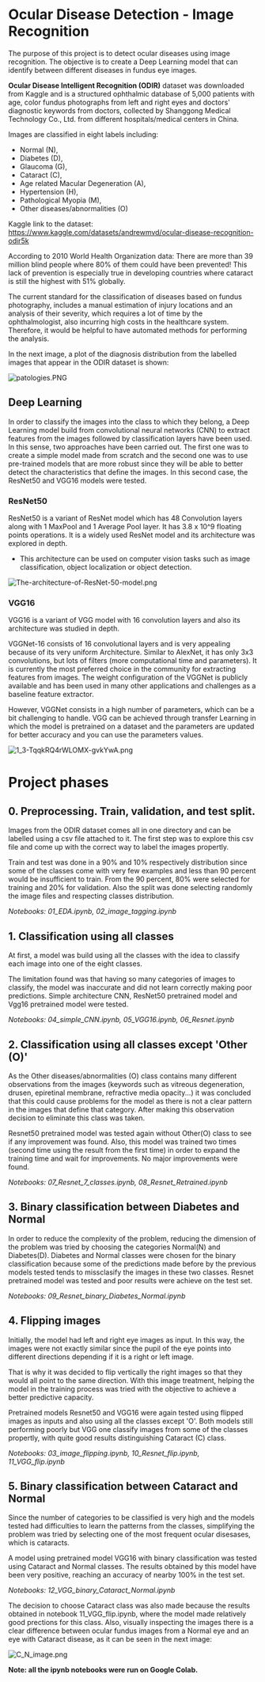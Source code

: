 # Ocular Disease Detection - Image Recognition

The purpose of this project is to detect ocular diseases using image recognition. The objective is to create a Deep Learning model that can identify between different diseases in fundus eye images.

**Ocular Disease Intelligent Recognition (ODIR)** dataset was downloaded from Kaggle and is a structured ophthalmic database of 5,000 patients with age, color fundus photographs from left and right eyes and doctors' diagnostic keywords from doctors, collected by Shanggong Medical Technology Co., Ltd. from different hospitals/medical centers in China.

Images are classified in eight labels including:

* Normal (N),
* Diabetes (D),
* Glaucoma (G),
* Cataract (C),
* Age related Macular Degeneration (A),
* Hypertension (H),
* Pathological Myopia (M),
* Other diseases/abnormalities (O)

Kaggle link to the dataset: https://www.kaggle.com/datasets/andrewmvd/ocular-disease-recognition-odir5k



According to 2010 World Health Organization data: There are more than 39 million blind people where 80% of them could have been prevented! This lack of prevention is especially true in developing countries where cataract is still the highest with 51% globally.

The current standard for the classification of diseases based on fundus photography, includes a manual estimation of injury locations and an analysis of their severity, which requires a lot of time by the ophthalmologist, also incurring high costs in the healthcare system. Therefore, it would be helpful to have automated methods for performing the analysis.

In the next image, a plot of the diagnosis distribution from the labelled images that appear in the ODIR dataset is shown:

![patologies.PNG](attachment:patologies.PNG)

## Deep Learning

In order to classify the images into the class to which they belong, a Deep Learning model build from convolutional neural networks (CNN) to extract features from the images followed by classification layers have been used. In this sense, two approaches have been carried out. The first one was to create a simple model made from scratch and the second one was to use pre-trained models that are more robust since they will be able to better detect the characteristics that define the images. In this second case, the ResNet50 and VGG16 models were tested.


### ResNet50

ResNet50 is a variant of ResNet model which has 48 Convolution layers along with 1 MaxPool and 1 Average Pool layer. It has 3.8 x 10^9 floating points operations. It is a widely used ResNet model and its architecture was explored in depth.

* This architecture can be used on computer vision tasks such as image classification, object localization or object detection.




![The-architecture-of-ResNet-50-model.png](attachment:The-architecture-of-ResNet-50-model.png)

### VGG16


VGG16 is a variant of VGG model with 16 convolution layers and also its architecture was studied in depth.

VGGNet-16 consists of 16 convolutional layers and is very appealing because of its very uniform Architecture. Similar to AlexNet, it has only 3x3 convolutions, but lots of filters (more computational time and parameters). It is currently the most preferred choice in the community for extracting features from images. The weight configuration of the VGGNet is publicly available and has been used in many other applications and challenges as a baseline feature extractor.

However, VGGNet consists in a high number of parameters, which can be a bit challenging to handle. VGG can be achieved through transfer Learning in which the model is pretrained on a dataset and the parameters are updated for better accuracy and you can use the parameters values.



![1_3-TqqkRQ4rWLOMX-gvkYwA.png](attachment:1_3-TqqkRQ4rWLOMX-gvkYwA.png)

# Project phases

## 0. Preprocessing. Train, validation, and test split.

Images from the ODIR dataset comes all in one directory and can be labelled using a csv file attached to it. The first step was to explore this csv file and come up with the correct way to label the images propertly.

Train and test was done in a 90% and 10% respectively distribution since some of the classes come with very few examples and less than 90 percent would be insufficient to train. From the 90 percent, 80% were selected for training and 20% for validation. Also the split was done selecting randomly the image files and respecting classes distribution.

*Notebooks: 01_EDA.ipynb, 02_image_tagging.ipynb*


## 1. Classification using all classes

At first, a model was build using all the classes with the idea to classify each image into one of the eight classes.

The limitation found  was that having so many categories of images to classify, the model was inaccurate and did not learn correctly making poor predictions. Simple architecture CNN, ResNet50 pretrained model and Vgg16 pretrained model were tested.

*Notebooks: 04_simple_CNN.ipynb, 05_VGG16.ipynb, 06_Resnet.ipynb*


## 2. Classification using all classes except 'Other (O)'

As the Other diseases/abnormalities (O) class contains many different observations from the images (keywords such as vitreous degeneration, drusen, epiretinal membrane, refractive media opacity...) it was concluded that this could cause problems for the model as there is not a clear pattern in the images that define that category. After making this observation decision to eliminate this class was taken. 

Resnet50 pretrained model was tested again without Other(O) class to see if any improvement was found. Also, this model was trained two times (second time using the result from the first time) in order to expand the training time and wait for improvements. No major improvements were found. 

*Notebooks: 07_Resnet_7_classes.ipynb, 08_Resnet_Retrained.ipynb*

## 3. Binary classification between Diabetes and Normal

In order to reduce the complexity of the problem, reducing the dimension of the problem was tried by choosing the categories Normal(N) and Diabetes(D). Diabetes and Normal classes were chosen for the binary classification because some of the predictions made before by the previous models tested tends to missclasify the images in these two classes. Resnet pretrained model was tested and poor results were achieve on the test set.

*Notebooks: 09_Resnet_binary_Diabetes_Normal.ipynb*


## 4. Flipping images

Initially, the model had left and right eye images as input. In this way, the images were not exactly similar since the pupil of the eye points into different directions depending if it is a right or left image.

That is why it was decided to flip vertically the right images so that they would all point to the same direction. With this image treatment, helping the model in the training process was tried with the objective to achieve a better predictive capacity.

Pretrained models Resnet50 and VGG16 were again tested using flipped images as inputs and also using all the classes except 'O'. Both models still performing poorly but VGG one classify images from some of the classes propertly, with quite good results distinguishing Cataract (C) class.

*Notebooks: 03_image_flipping.ipynb, 10_Resnet_flip.ipynb, 11_VGG_flip.ipynb*


## 5. Binary classification between Cataract and Normal

Since the number of categories to be classified is very high and the models tested had difficulties to learn the patterns from the classes, simplifying the problem was tried by selecting one of the most frequent ocular disesases, which is cataracts.

A model using pretrained model VGG16 with binary classification was tested using Cataract and Normal classes. The results obtained by this model have been very positive, reaching an accuracy of nearby 100% in the test set.

*Notebooks: 12_VGG_binary_Cataract_Normal.ipynb*

The decision to choose Cataract class was also made because the results obtained in notebook 11_VGG_flip.ipynb, where the model made relatively good prections for this class. Also, visually inspecting the images there is a clear difference between ocular fundus images from a Normal eye and an eye with Cataract disease, as it can be seen in the next image:

![C_N_image.png](attachment:C_N_image.png)

**Note: all the ipynb notebooks were run on Google Colab.**
